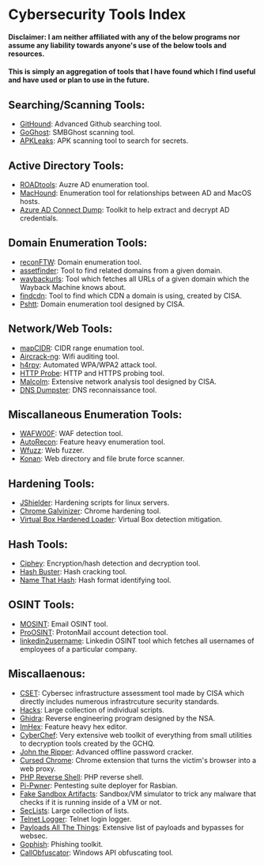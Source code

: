 # Cybersecurity Tools Index

#### Disclaimer: I am neither affiliated with any of the below programs nor assume any liability towards anyone's use of the below tools and resources.
#### This is simply an aggregation of tools that I have found which I find useful and have used or plan to use in the future.

## Searching/Scanning Tools:
- [GitHound](https://github.com/tillson/git-hound): Advanced Github searching tool.
- [GoGhost](https://github.com/deepsecurity-pe/GoGhost): SMBGhost scanning tool.
- [APKLeaks](https://github.com/dwisiswant0/apkleaks): APK scanning tool to search for secrets.

## Active Directory Tools:
- [ROADtools](https://github.com/dirkjanm/ROADtools): Auzre AD enumeration tool.
- [MacHound](https://github.com/XMCyber/MacHound): Enumeration tool for relationships between AD and MacOS hosts.
- [Azure AD Connect Dump](https://github.com/fox-it/adconnectdump): Toolkit to help extract and decrypt AD credentials.

## Domain Enumeration Tools:
- [reconFTW](https://github.com/six2dez/reconftw): Domain enumeration tool.
- [assetfinder](https://github.com/tomnomnom/assetfinder): Tool to find related domains from a given domain.
- [waybackurls](https://github.com/tomnomnom/waybackurls): Tool which fetches all URLs of a given domain which the Wayback Machine knows about.
- [findcdn](https://github.com/cisagov/findcdn): Tool to find which CDN a domain is using, created by CISA.
- [Pshtt](https://github.com/cisagov/pshtt): Domain enumeration tool designed by CISA.

## Network/Web Tools:
- [mapCIDR](https://github.com/projectdiscovery/mapcidr): CIDR range enumation tool.
- [Aircrack-ng](https://github.com/aircrack-ng/aircrack-ng): Wifi auditing tool.
- [h4rpy](https://github.com/MS-WEB-BN/h4rpy): Automated WPA/WPA2 attack tool.
- [HTTP Probe](https://github.com/tomnomnom/httprobe): HTTP and HTTPS probing tool.
- [Malcolm](https://github.com/cisagov/Malcolm): Extensive network analysis tool designed by CISA.
- [DNS Dumpster](https://github.com/nmmapper/dnsdumpster): DNS reconnaissance tool.

## Miscallaneous Enumeration Tools:
- [WAFW00F](https://github.com/EnableSecurity/wafw00f): WAF detection tool.
- [AutoRecon](https://github.com/Tib3rius/AutoRecon): Feature heavy enumeration tool.
- [Wfuzz](https://github.com/xmendez/wfuzz): Web fuzzer.
- [Konan](https://github.com/m4ll0k/Konan): Web directory and file brute force scanner. 

## Hardening Tools:
- [JShielder](https://github.com/Jsitech/JShielder): Hardening scripts for linux servers.
- [Chrome Galvinizer](https://github.com/mandatoryprogrammer/ChromeGalvanizer): Chrome hardening tool.
- [Virtual Box Hardened Loader](https://github.com/mandatoryprogrammer/ChromeGalvanizer): Virtual Box detection mitigation.

## Hash Tools:
- [Ciphey](https://github.com/Ciphey/Ciphey): Encryption/hash detection and decryption tool.
- [Hash Buster](https://github.com/s0md3v/Hash-Buster): Hash cracking tool.
- [Name That Hash](https://github.com/HashPals/Name-That-Hash): Hash format identifying tool.

## OSINT Tools:
- [MOSINT](https://github.com/alpkeskin/mosint): Email OSINT tool.
- [ProOSINT](https://github.com/pixelbubble/ProtOSINT): ProtonMail account detection tool.
- [linkedin2username](https://github.com/initstring/linkedin2username): Linkedin OSINT tool which fetches all usernames of employees of a particular company.

## Miscallaenous:
- [CSET](https://github.com/cisagov/cset): Cybersec infrastructure assessment tool made by CISA which directly includes numerous infrastrcuture security standards.
- [Hacks](https://github.com/tomnomnom/hacks): Large collection of individual scripts.
- [Ghidra](https://github.com/NationalSecurityAgency/ghidra): Reverse engineering program designed by the NSA.
- [ImHex](https://github.com/WerWolv/ImHex): Feature heavy hex editor.
- [CyberChef](https://github.com/gchq/CyberChef): Very extensive web toolkit of everything from small utilities to decryption tools created by the GCHQ.
- [John the Ripper](https://github.com/openwall/john): Advanced offline password cracker.
- [Cursed Chrome](https://github.com/mandatoryprogrammer/CursedChrome): Chrome extension that turns the victim's browser into a web proxy.
- [PHP Reverse Shell](https://github.com/pentestmonkey/php-reverse-shell): PHP reverse shell.
- [Pi-Pwner](https://github.com/Jsitech/Pi-Pwner): Pentesting suite deployer for Rasbian.
- [Fake Sandbox Artifacts](https://github.com/NavyTitanium/Fake-Sandbox-Artifacts): Sandbox/VM simulator to trick any malware that checks if it is running inside of a VM or not.
- [SecLists](https://github.com/danielmiessler/SecLists): Large collection of lists.
- [Telnet Logger](https://github.com/robertdavidgraham/telnetlogger): Telnet login logger.
- [Payloads All The Things](https://github.com/swisskyrepo/PayloadsAllTheThings): Extensive list of payloads and bypasses for websec.
- [Gophish](https://github.com/gophish/gophish): Phishing toolkit.
- [CallObfuscator](https://github.com/d35ha/CallObfuscator): Windows API obfuscating tool.
